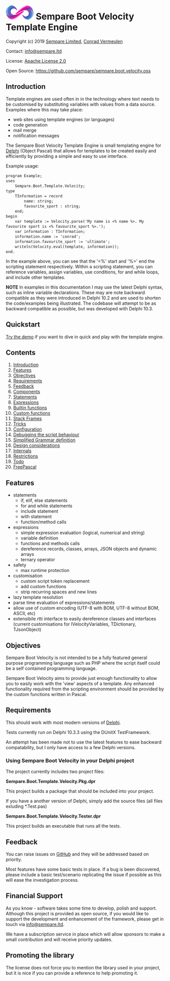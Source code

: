 # ![](./images/sempare-logo-45px.png) Sempare Boot Velocity Template Engine

Copyright (c) 2019 [Sempare Limited](http://www.sempare.ltd), [Conrad Vermeulen](mailto:conrad.vermeulen@gmail.com)

Contact: <info@sempare.ltd>

License: [Apache License 2.0](http://www.apache.org/licenses/LICENSE-2.0.txt)

Open Source: https://github.com/sempare/sempare.boot.velocity.oss

## Introduction

Template engines are used often in in the technology where text needs to be customised by substituting variables with values from a data source. Examples where this may take place:
- web sites using template engines (or languages)
- code generation
- mail merge 
- notification messages 

The Sempare Boot Velocity Template Engine is small templating engine for [Delphi](https://www.embarcadero.com/products/delphi) (Object Pascal) that allows for templates to be created easily and efficiently by providing a simple and easy to use interface.

Example usage:
```
program Example;
uses
	Sempare.Boot.Template.Velocity;
type
    TInformation = record
        name: string;
        favourite_sport : string;
    end;
begin
    var template := Velocity.parse('My name is <% name %>. My favourite sport is <% favourite_sport %>.');
    var information : TInformation;
    information.name := 'conrad';
    information.favourite_sport := 'ultimate';
    writeln(Velocity.eval(template, information));	
end.
```

In the example above, you can see that the '<%' start and '%>' end the scripting statement respectively. Within a scripting statement, you can reference variables, assign variables, use conditions, for and while loops, and include other templates.

**NOTE** In examples in this documentation I may use the latest Delphi syntax, such as inline variable declarations. These may are note backward compatible as they were introduced in Delphi 10.2 and are used to shorten the code/examples being illustrated. The codebase will attempt to be as backward compatible as possible, but was developed with Delphi 10.3.

## Quickstart

[Try the demo](./demo/VelocityDemo/README.md) if you want to dive in quick and play with the template engine.

## Contents
1. [Introduction](#Introduction)
2. [Features](#Features)
3. [Objectives](#Objectives)
4. [Requirements](#Requirements)
5. [Feedback](#Feedback)
6. [Components](./docs/components.md)
7. [Statements](./docs/statements.md)
8. [Expressions](./docs/expressions.md)
9. [Builtin functions](./docs/builtin-functions.md)
10. [Custom functions](./docs/custom-functions.md)
11. [Stack Frames](./docs/stack-frames.md)
12. [Tricks](./docs/tricks.md)
13. [Configuration](./docs/configuration.md)
14. [Debugging the script behaviour](./docs/debugging.md)
15. [Simplified Grammar definition](./docs/simplified-grammar.md)
16. [Design considerations](./docs/design-considerations.md)
18. [Internals](./docs/internals.md)
17. [Restrictions](./docs/restrictions.md)
18. [Todo](./docs/todo.md)
19. [FreePascal](./docs/fpc.md)

## Features
- statements
  - if, elif, else statements
  - for and while statements
  - include statement
  - with statement
  - function/method calls
- expressions
  - simple expression evaluation (logical, numerical and string)
  - variable definition
  - functions and methods calls
  - dereference records, classes, arrays, JSON objects and dynamic arrays
  - ternary operator
- safety
  - max runtime protection
- customisation 
  - custom script token replacement
  - add custom functions
  - strip recurring spaces and new lines
- lazy template resolution
- parse time evaluation of expressions/statements
- allow use of custom encoding (UTF-8 with BOM, UTF-8 without BOM, ASCII, etc)
- extensibile rtti interface to easily dereference classes and interfaces (current customisations for IVelocityVariables, TDictionary, TJsonObject) 

## Objectives

Sempare Boot Velocity is not intended to be a fully featured general purpose programming language such as PHP where the script itself could be a self contained programming language.

Sempare Boot Velocity aims to provide just enough functionality to allow you to easily work with the 'view' aspects of a template. Any enhanced functionality required from the scripting environment should be provided by the custom functions written in Pascal.

## Requirements

This should work with most modern versions of [Delphi](https://www.embarcadero.com/products/delphi). 

Tests currently run on Delphi 10.3.3 using the DUnitX TestFramework.

An attempt has been made not to use the latest features to ease backward compatability, but I only have access to a few Delphi versions.

### Using Sempare Boot Velocity in your Delphi project

The project currently includes two project files:

__Sempare.Boot.Template.Velocity.Pkg.dpr__

This project builds a package that should be included into your project.

If you have a another version of Delphi, simply add the source files (all files exluding *.Test.pas)

__Sempare.Boot.Template.Velocity.Tester.dpr__

This project builds an executable that runs all the tests.

<!--

Sempare Boot Velocity depends on the other Sempare Boot projects:
- [Sempare Boot Test](https://github.com/sempare/sempare.boot.test.oss)

 # Related work
The Sempare Boot Velocity template engine relates to the following projects:
- [Sempare Boot Common](https://github.com/sempare/sempare.boot.common.oss)
- [Sempare Boot Rtti](https://github.com/sempare/sempare.boot.rtti.oss)
- [Sempare Boot Http](https://github.com/sempare/sempare.boot.http.oss)
- [Sempare Boot Build](https://github.com/sempare/sempare.boot.build.oss)
- [Sempare Boot CLI](https://github.com/sempare/sempare.boot.oss)


To see a full list of Sempare Boot projects visit https://www.sempare.ltd/sempare.boot (coming soon 2020)-->

## Feedback

You can raise issues on [GitHub](https://github.com/sempare/sempare.boot.velocity.oss) and they will be addressed based on priority.

Most features have some basic tests in place. If a bug is been discovered, please include a basic test/scenario replicating the issue if possible as this will ease the investigation process.

## Financial Support

As you know - software takes some time to develop, polish and support. Although this project is provided as open source, if you would like to support the development 
and enhancement of the framework, please get in touch via info@sempare.ltd. 

We have a subscription service in place which will allow sponsors to make a small contribution and will receive priority updates.

## Promoting the library

The license does not force you to mention the library used in your project, but it is nice if you can provide a reference to help promoting it.
